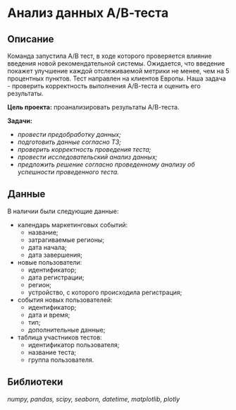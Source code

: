 # Анализ данных А/В-теста

## Описание
Команда запустила А/В тест, в ходе которого проверяется влияние введения новой рекомендательной системы. Ожидается, что введение покажет улучшение каждой отслеживаемой метрики не менее, чем на 5 процентных пунктов. Тест направлен на клиентов Европы. Наша задача - проверить корректность выполнения А/В-теста и оценить его результаты.


**Цель проекта:**  проанализировать результаты А/В-теста.

**Задачи:**

- *провести предобработку данных;*
- *подготовить данные согласно ТЗ;*
- *проверить корректность проведения теста;*
- *провести исследовательский анализ данных;*
- *предложить решение согласно проведенному анализу об успешности проведенного теста.*

## Данные

В наличии были следующие данные:

- календарь маркетинговых событий:
  - название;
  - затрагиваемые регионы;
  - дата начала;
  - дата завершения;
- новые пользователи:
  - идентификатор;
  - дата регистрации;
  - регион;
  - устройство, с которого происходила регистрация;
- события новых пользователей:
  - идентификатор;
  - дата и время;
  - тип;
  - дополнительные данные;
- таблица участников тестов:
  - идентификатор пользователя;
  - название теста;
  - группа пользователя.


## Библиотеки
*numpy, pandas, scipy, seaborn, datetime, matplotlib, plotly*
